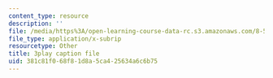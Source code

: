 ```yaml
---
content_type: resource
description: ''
file: /media/https%3A/open-learning-course-data-rc.s3.amazonaws.com/8-591j-systems-biology-fall-2014/381c81f068f81d8a5ca425634a6c6b75_BJXCf6pFrhA.srt
file_type: application/x-subrip
resourcetype: Other
title: 3play caption file
uid: 381c81f0-68f8-1d8a-5ca4-25634a6c6b75
---
```

